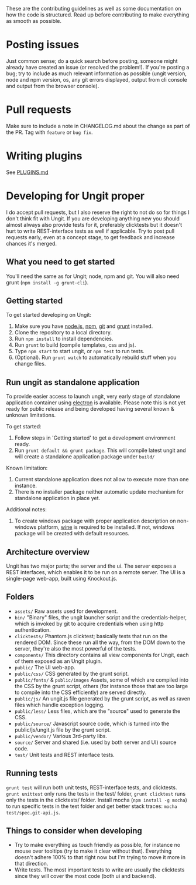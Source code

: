 These are the contributing guidelines as well as some documentation on how the code is structured. Read up before contributing to make everything as smooth as possible.

Posting issues
==============

Just common sense; do a quick search before posting, someone might already have created an issue (or resolved the problem!). If you're posting a bug; try to include as much relevant information as possible (ungit version, node and npm version, os, any git errors displayed, output from cli console and output from the browser console).

Pull requests
=============
Make sure to include a note in CHANGELOG.md about the change as part of the PR.
Tag with `feature` or `bug fix`.

Writing plugins
===============
See [PLUGINS.md](PLUGINS.md)

Developing for Ungit proper
===========================

I do accept pull requests, but I also reserve the right to not do so for things I don't think fit with Ungit. If you are developing anything new you should almost always also provide tests for it, preferably clicktests but it doesn't hurt to write REST-interface tests as well if applicable. Try to post pull requests early, even at a concept stage, to get feedback and increase chances it's merged.

What you need to get started
----------------------------

You'll need the same as for Ungit; node, npm and git. You will also need grunt (`npm install -g grunt-cli`).

Getting started
---------------

To get started developing on Ungit:

 1. Make sure you have [node.js](http://nodejs.org), [npm](https://npmjs.org/), [git](http://git-scm.com/) and [grunt](http://gruntjs.com/) installed.
 2. Clone the repository to a local directory.
 3. Run `npm install` to install dependencies.
 4. Run `grunt` to build (compile templates, css and js).
 5. Type `npm start` to start ungit, or `npm test` to run tests.
 6. (Optional). Run `grunt watch` to automatically rebuild stuff when you change files.

Run ungit as standalone application
-----------------------------------

To provide easier access to launch ungit, very early stage of standalone application container using [electron](http://electron.atom.io/) is available.
Please note this is not yet ready for public release and being developed having several known & unknown limitations.

To get started:
 1. Follow steps in 'Getting started' to get a development environment ready.
 2. Run `grunt default && grunt package`. This will compile latest ungit and will create a standalone application package under `build/`

Known limitation:
 1. Current standalone application does not allow to execute more than one instance.
 2. There is no installer package neither automatic update mechanism for standalone application in place yet.

Additional notes:
 1. To create windows package with proper application description on non-windows platform, [wine](https://www.winehq.org/) is required to be installed. If not, windows package will be created with default resources.

Architecture overview
---------------------

Ungit has two major parts; the server and the ui. The server exposes a REST interfaces, which enables it to be run on a remote server. The UI is a single-page web-app, built using Knockout.js.

Folders
-------

* `assets/` Raw assets used for development.
* `bin/` "Binary" files, the ungit launcher script and the credentials-helper, which is invoked by git to acquire credentials when using http authentication.
* `clicktests/` Phantom.js clicktest; basically tests that run on the rendered DOM. Since these run all the way, from the DOM down to the server, they're also the most powerful of the tests.
* `components/` This directory contains all view components for Ungit, each of them exposed as an Ungit plugin.
* `public/` The UI web-app.
* `public/css/` CSS generated by the grunt script.
* `public/fonts/` & `public/images` Assets, some of which are compiled into the CSS by the grunt script, others (for instance those that are too large to compile into the CSS efficiently) are served directly.
* `public/js/` An ungit.js file generated by the grunt script, as well as raven files which handle exception logging.
* `public/less/` Less files, which are the "source" used to generate the CSS.
* `public/source/` Javascript source code, which is turned into the public/js/ungit.js file by the grunt script.
* `public/vendor/` Various 3rd-party libs.
* `source/` Server and shared (i.e. used by both server and UI) source code.
* `test/` Unit tests and REST interface tests.

Running tests
-------------

`grunt test` will run both unit tests, REST-interface tests, and clicktests. `grunt unittest` only runs the tests in the test/ folder, `grunt clicktest` runs only the tests in the clicktests/ folder. Install mocha (`npm install -g mocha`) to run specific tests in the test folder and get better stack traces: `mocha test/spec.git-api.js`.

Things to consider when developing
----------------------------------

* Try to make everything as touch friendly as possible, for instance no mouse over tooltips (try to make it clear without that). Everything doesn't adhere 100% to that right now but I'm trying to move it more in that direction.
* Write tests. The most important tests to write are usually the clicktests since they will cover the most code (both ui and backend).
